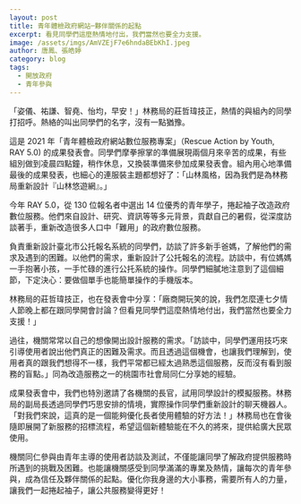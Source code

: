 ```yaml
---
layout: post
title: 青年體檢政府網站─夥伴關係的起點
excerpt: 看見同學們這麼熱情地付出，我們當然也要全力支援。
image: /assets/imgs/AmVZEjF7e6hndaBEbKhI.jpeg
author: 唐鳳、張皓婷
category: blog
tags: 
  - 開放政府
  - 青年參與
---
```


「姿儀、祐謙、智堯、怡均，早安！」林務局的莊哲瑋技正，熱情的與組內的同學打招呼。熱絡的叫出同學們的名字，沒有一點猶豫。

這是 2021 年「青年體檢政府網站數位服務專案」（Rescue Action by Youth, RAY 5.0) 的成果發表會。同學們摩拳擦掌的準備展現兩個月來辛苦的成果，有些組別做到凌晨四點鐘，稍作休息，又換裝準備來參加成果發表會。組內用心地準備最後的成果發表，也細心的連服裝主題都想好了：「山林風格，因為我們是為林務局重新設計『山林悠遊網』。」

今年 RAY 5.0，從 130 位報名者中選出 14 位優秀的青年學子，捲起袖子改造政府數位服務。他們來自設計、研究、資訊等等多元背景，貢獻自己的暑假，從深度訪談著手，重新改造很多人口中「難用」的政府數位服務。

負責重新設計臺北市公托報名系統的同學們，訪談了許多新手爸媽，了解他們的需求及遇到的困難。以他們的需求，重新設計了公托報名的流程。訪談中，有位媽媽一手抱著小孩，一手忙碌的進行公托系統的操作。同學們細膩地注意到了這個細節，下定決心：要做個單手也能簡單操作的手機版本。

林務局的莊哲瑋技正，也在發表會中分享：「廠商開玩笑的說，我們怎麼連七夕情人節晚上都在跟同學開會討論？但看見同學們這麼熱情地付出，我們當然也要全力支援！」

過往，機關常常以自己的想像開出設計服務的需求。「訪談中，同學們運用技巧來引導使用者說出他們真正的困難及需求。而且透過這個機會，也讓我們理解到，使用者真的跟我們想得不一樣，我們平常都已經太過熟悉這個服務，反而沒有看到服務的盲點。」同為改造服務之一的桃園市社會局同仁分享她的經驗。

成果發表會中，我們也特別邀請了各機關的長官，試用同學設計的模擬服務。林務局的副局長透過同學們巧思安排的情境，實際操作同學們重新設計的聊天機器人。「對我們來說，這真的是一個能夠優化長者使用體驗的好方法！」林務局也在會後隨即展開了新服務的招標流程，希望這個新體驗能在不久的將來，提供給廣大民眾使用。

機關同仁參與由青年主導的使用者訪談及測試，不僅能讓同學了解政府提供服務時所遇到的挑戰及困難。也能讓機關感受到同學滿滿的專業及熱情，讓每次的青年參與，成為信任及夥伴關係的起點。優化你我身邊的大小事務，需要所有人的力量，讓我們一起捲起袖子，讓公共服務變得更好！
